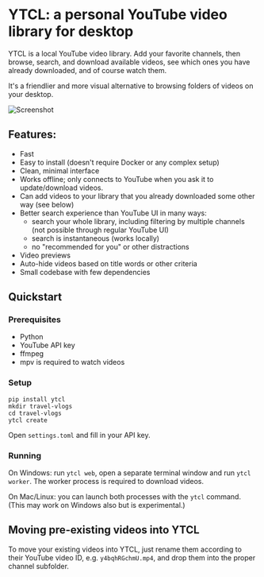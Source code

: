 # YTCL: a personal YouTube video library for desktop

YTCL is a local YouTube video library. Add your favorite channels,
then browse, search, and download available videos, 
see which ones you have already downloaded,
and of course watch them.

It's a friendlier and more visual alternative to browsing folders of videos on your desktop.

![Screenshot](demo.gif)

## Features:

- Fast
- Easy to install (doesn't require Docker or any complex setup)
- Clean, minimal interface
- Works offline; only connects to YouTube when you ask it to update/download videos.
- Can add videos to your library that you already downloaded some other way (see below) 
- Better search experience than YouTube UI in many ways:
  - search your whole library, including filtering by multiple channels
    (not possible through regular YouTube UI)
  - search is instantaneous (works locally)
  - no "recommended for you" or other distractions
- Video previews
- Auto-hide videos based on title words or other criteria
- Small codebase with few dependencies

## Quickstart

### Prerequisites
- Python
- YouTube API key
- ffmpeg
- mpv is required to watch videos 

### Setup

```commandline
pip install ytcl 
mkdir travel-vlogs
cd travel-vlogs
ytcl create 
```

Open `settings.toml` and fill in your API key.

### Running

On Windows: run `ytcl web`, open a separate terminal window and run `ytcl worker`.
The worker process is required to download videos.

On Mac/Linux: you can launch both processes with the `ytcl` command.
(This may work on Windows also but is experimental.)

## Moving pre-existing videos into YTCL

To move your existing videos into YTCL,
just rename them according to their YouTube video ID,
e.g. `y4bqhRGchmU.mp4`,
and drop them into the proper channel subfolder. 
